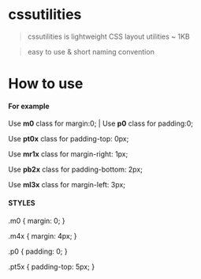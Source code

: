 # cssutilities
> cssutilities is lightweight CSS layout utilities ~ 1KB

> easy to use & short naming convention

# How to use


####  For example
Use **m0** class for margin:0; | Use **p0** class for padding:0;

Use **pt0x** class for padding-top: 0px;  

Use **mr1x** class for margin-right: 1px;

Use **pb2x** class for padding-bottom: 2px;

Use **ml3x** class for margin-left: 3px;

#### STYLES

.m0 {
	margin: 0;
}


.m4x {
	margin: 4px;
}


.p0 {
	padding: 0;
}

.pt5x {
	padding-top: 5px;
}